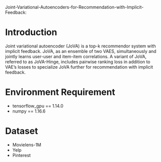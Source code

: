 Joint-Variational-Autoencoders-for-Recommendation-with-Implicit-Feedback:


# Introduction
Joint variational autoencoder (JoVA) is a top-k  recommendor system with  implicit  feedback.  JoVA, as  an  ensemble  of  two  VAES,  simultaneously  and  jointly learns  user-user  and  item-item  correlations.  A  variant  of JoVA, referred to as JoVA-Hinge, includes pairwise ranking loss in addition to VAE’s losses to specialize JoVA further for recommendation with implicit feedback.

# Environment Requirement

- tensorflow_gpu == 1.14.0
- numpy == 1.16.6

# Dataset 
- Movielens-1M
- Yelp
- Pinterest

